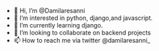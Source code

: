 - 👋 Hi, I’m @Damilaresanni
- 👀 I’m interested in python, django,and javascript. 
- 🌱 I’m currently learning django.
- 💞️ I’m looking to collaborate on backend projects
- 📫 How to reach me via twitter @damilaresanni_

<!---
Damilaresanni/Damilaresanni is a ✨ special ✨ repository because its `README.md` (this file) appears on your GitHub profile.
You can click the Preview link to take a look at your changes.
--->
